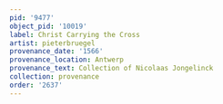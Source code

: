 ```yaml
---
pid: '9477'
object_pid: '10019'
label: Christ Carrying the Cross
artist: pieterbruegel
provenance_date: '1566'
provenance_location: Antwerp
provenance_text: Collection of Nicolaas Jongelinck
collection: provenance
order: '2637'
---
```

